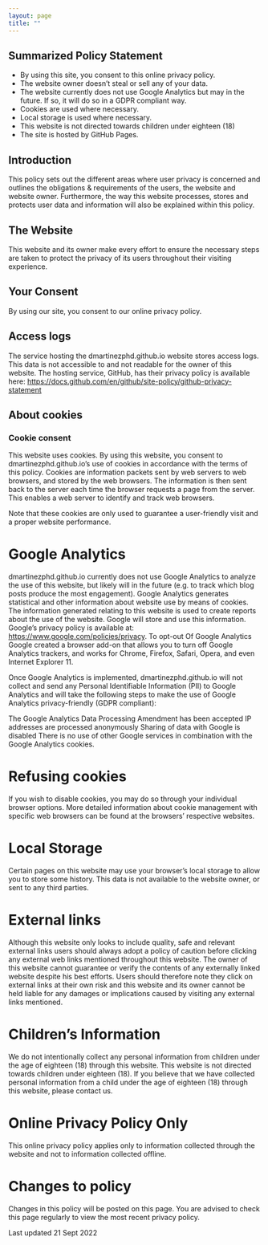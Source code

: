 ```yaml
---
layout: page
title: ""
---
```


## Summarized Policy Statement
- By using this site, you consent to this online privacy policy.
- The website owner doesn’t steal or sell any of your data.
- The website currently does not use Google Analytics but may in the future. If so, it will do so in a GDPR compliant way.
- Cookies are used where necessary.
- Local storage is used where necessary.
- This website is not directed towards children under eighteen (18)
- The site is hosted by GitHub Pages.

## Introduction

This policy sets out the different areas where user privacy is concerned and outlines the obligations & requirements of the users, the website and website owner. Furthermore, the way this website processes, stores and protects user data and information will also be explained within this policy.

## The Website

This website and its owner make every effort to ensure the necessary steps are taken to protect the privacy of its users throughout their visiting experience.

## Your Consent

By using our site, you consent to our online privacy policy.

## Access logs

The service hosting the dmartinezphd.github.io website stores access logs. This data is not accessible to and not readable for the owner of this website. The hosting service, GitHub, has their privacy policy is available here: https://docs.github.com/en/github/site-policy/github-privacy-statement

## About cookies

### Cookie consent

This website uses cookies. By using this website, you consent to dmartinezphd.github.io’s use of cookies in accordance with the terms of this policy. Cookies are information packets sent by web servers to web browsers, and stored by the web browsers. The information is then sent back to the server each time the browser requests a page from the server. This enables a web server to identify and track web browsers.

Note that these cookies are only used to guarantee a user-friendly visit and a proper website performance.

# Google Analytics

dmartinezphd.github.io currently does not use Google Analytics to analyze the use of this website, but likely will in the future (e.g. to track which blog posts produce the most engagement). Google Analytics generates statistical and other information about website use by means of cookies. The information generated relating to this website is used to create reports about the use of the website. Google will store and use this information. Google’s privacy policy is available at: https://www.google.com/policies/privacy. To opt-out Of Google Analytics Google created a browser add-on that allows you to turn off Google Analytics trackers, and works for Chrome, Firefox, Safari, Opera, and even Internet Explorer 11.

Once Google Analytics is implemented, dmartinezphd.github.io will not collect and send any Personal Identifiable Information (PII) to Google Analytics and will take the following steps to make the use of Google Analytics privacy-friendly (GDPR compliant):

The Google Analytics Data Processing Amendment has been accepted
IP addresses are processed anonymously
Sharing of data with Google is disabled
There is no use of other Google services in combination with the Google Analytics cookies.


# Refusing cookies
If you wish to disable cookies, you may do so through your individual browser options. More detailed information about cookie management with specific web browsers can be found at the browsers’ respective websites.

# Local Storage
Certain pages on this website may use your browser’s local storage to allow you to store some history. This data is not available to the website owner, or sent to any third parties.

# External links
Although this website only looks to include quality, safe and relevant external links users should always adopt a policy of caution before clicking any external web links mentioned throughout this website. The owner of this website cannot guarantee or verify the contents of any externally linked website despite his best efforts. Users should therefore note they click on external links at their own risk and this website and its owner cannot be held liable for any damages or implications caused by visiting any external links mentioned.

# Children’s Information
We do not intentionally collect any personal information from children under the age of eighteen (18) through this website. This website is not directed towards children under eighteen (18). If you believe that we have collected personal information from a child under the age of eighteen (18) through this website, please contact us.

# Online Privacy Policy Only
This online privacy policy applies only to information collected through the website and not to information collected offline.

# Changes to policy
Changes in this policy will be posted on this page. You are advised to check this page regularly to view the most recent privacy policy.

Last updated 21 Sept 2022
